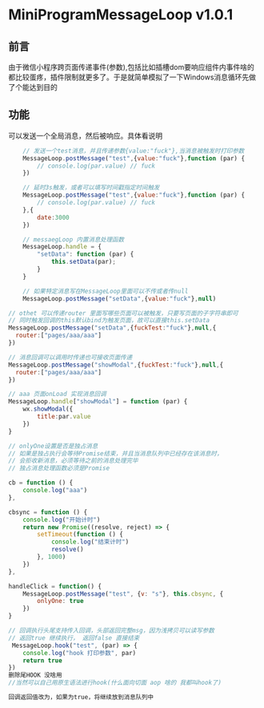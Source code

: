 # MiniProgramMessageLoop v1.0.1
## 前言
由于微信小程序跨页面传递事件(参数),包括比如插槽dom要响应组件内事件啥的都比较蛋疼，插件限制就更多了。于是就简单模拟了一下Windows消息循环先做了个能达到目的

## 功能
可以发送一个全局消息，然后被响应。具体看说明

```javascript
    // 发送一个test消息，并且传递参数{value:"fuck"},当消息被触发时打印参数
    MessageLoop.postMessage("test",{value:"fuck"},function (par) {
        // console.log(par.value) // fuck
    })
```

```javascript
    // 延时3s触发，或者可以填写时间戳指定时间触发
    MessageLoop.postMessage("test",{value:"fuck"},function (par) {
        // console.log(par.value) // fuck
    },{
        date:3000
    })
```

```javascript
    // messaegLoop 内置消息处理函数
    MessageLoop.handle = {
        "setData": function (par) {
            this.setData(par);
        }
    }

    // 如果特定消息写在MessageLoop里面可以不传或者传null
    MessageLoop.postMessage("setData",{value:"fuck"},null)
```


```javascript
// othet 可以传递router 里面写哪些页面可以被触发，只要写页面的子字符串即可
// 同时触发回调的this默认bind为触发页面，故可以直接this.setData
MessageLoop.postMessage("setData",{fuckTest:"fuck"},null,{
  router:["pages/aaa/aaa"]
})
```

```javascript
// 消息回调可以调用时传递也可接收页面传递
MessageLoop.postMessage("showModal",{fuckTest:"fuck"},null,{
  router:["pages/aaa/aaa"]
})

// aaa 页面onLoad 实现消息回调
MessageLoop.handle["showModal"] = function (par) {
    wx.showModal({
        title:par.value
    })
}

```


```javascript
// onlyOne设置是否是独占消息
// 如果是独占执行会等待Promise结束，并且当消息队列中已经存在该消息时，
// 会拒收新消息，必须等待之前的消息处理完毕
// 独占消息处理函数必须是Promise

cb = function () {
    console.log("aaa")
},

cbsync = function () {
    console.log("开始计时")
    return new Promise((resolve, reject) => {
        setTimeout(function () {
            console.log("结束计时")
            resolve()
        }, 1000)
    })
},

handleClick = function() {
    MessageLoop.postMessage("test", {v: "s"}, this.cbsync, {
        onlyOne: true
    })
}
```

```javascript
// 回调执行头尾支持传入回调，头部返回完整msg，因为浅拷贝可以读写参数
// 返回true 继续执行， 返回false 直接结束
 MessageLoop.hook("test", (par) => {
    console.log("hook 打印参数", par)
    return true
})
删除尾HOOK 没啥用
//当然可以自己用原生语法进行hook(什么面向切面 aop 啥的 我都叫hook了)
```

```javascript
回调返回值改为，如果为true，将继续放到消息队列中
```



